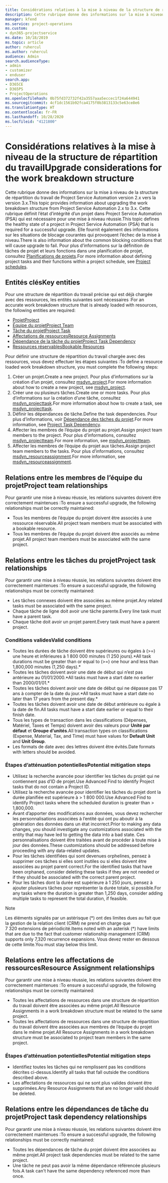 ```yaml
---
title: Considérations relatives à la mise à niveau de la structure de répartition du travail
description: Cette rubrique donne des informations sur la mise à niveau de la structure de répartition du travail de Project Service Automation version 2.x vers la version 3.x.
manager: kfend
ms.service: project-operations
ms.custom:
- dyn365-projectservice
ms.date: 10/18/2019
ms.topic: article
author: ruhercul
ms.author: ruhercul
audience: Admin
search.audienceType:
- admin
- customizer
- enduser
search.app:
- D365CE
- D365PS
- ProjectOperations
ms.openlocfilehash: 0b75fd372732f42a3557aaa5eccec1f24a644941
ms.sourcegitcommit: 4cf1dc1561b92fca4175f0b3813133c5e63ce8e6
ms.translationtype: HT
ms.contentlocale: fr-FR
ms.lasthandoff: 10/28/2020
ms.locfileid: "4121800"
---
```

# <a name="upgrade-considerations-for-the-work-breakdown-structure"></a><span data-ttu-id="ad74f-103">Considérations relatives à la mise à niveau de la structure de répartition du travail</span><span class="sxs-lookup"><span data-stu-id="ad74f-103">Upgrade considerations for the work breakdown structure</span></span>
<span data-ttu-id="ad74f-104">Cette rubrique donne des informations sur la mise à niveau de la structure de répartition du travail de Project Service Automation version 2.x vers la version 3.x.</span><span class="sxs-lookup"><span data-stu-id="ad74f-104">This topic provides information about upgrading the work breakdown structure from Project Service Automation 2.x to 3.x.</span></span> <span data-ttu-id="ad74f-105">Cette rubrique définit l’état d’intégrité d’un projet dans Project Service Automation (PSA) qui est nécessaire pour une mise à niveau réussie.</span><span class="sxs-lookup"><span data-stu-id="ad74f-105">This topic defines the healthy state of a project in Project Service Automation (PSA) that is required for a successful upgrade.</span></span> <span data-ttu-id="ad74f-106">Elle fournit également des informations sur les situations de blocage courantes qui provoquent l’échec de la mise à niveau.</span><span class="sxs-lookup"><span data-stu-id="ad74f-106">There is also information about the common blocking conditions that will cause upgrade to fail.</span></span> <span data-ttu-id="ad74f-107">Pour plus d’informations sur la définition de tâches de projet et leurs fonctions dans une planification de projet, consultez [Planifications de projets](project-creating.md).</span><span class="sxs-lookup"><span data-stu-id="ad74f-107">For more information about defining project tasks and their functions within a project schedule, see [Project schedules](project-creating.md).</span></span>

## <a name="key-entities"></a><span data-ttu-id="ad74f-108">Entités clés</span><span class="sxs-lookup"><span data-stu-id="ad74f-108">Key entities</span></span>
<span data-ttu-id="ad74f-109">Pour une structure de répartition du travail précise qui est déjà chargée avec des ressources, les entités suivantes sont nécessaires :</span><span class="sxs-lookup"><span data-stu-id="ad74f-109">For an accurate work breakdown structure that is already loaded with resources, the following entities are required:</span></span>

- [<span data-ttu-id="ad74f-110">Projet</span><span class="sxs-lookup"><span data-stu-id="ad74f-110">Project</span></span>](https://docs.microsoft.com/dynamics365/customerengagement/on-premises/developer/entities/msdyn_project)
- [<span data-ttu-id="ad74f-111">Équipe du projet</span><span class="sxs-lookup"><span data-stu-id="ad74f-111">Project Team</span></span>](https://docs.microsoft.com/dynamics365/customerengagement/on-premises/developer/entities/msdyn_projectteam)
- [<span data-ttu-id="ad74f-112">Tâche du projet</span><span class="sxs-lookup"><span data-stu-id="ad74f-112">Project Task</span></span>](https://docs.microsoft.com/dynamics365/customerengagement/on-premises/developer/entities/msdyn_projecttask)
- [<span data-ttu-id="ad74f-113">Affectations de ressources</span><span class="sxs-lookup"><span data-stu-id="ad74f-113">Resource Assignments</span></span>](https://docs.microsoft.com/dynamics365/customerengagement/on-premises/developer/entities/msdyn_resourceassignment)
- [<span data-ttu-id="ad74f-114">Dépendance de la tâche du projet</span><span class="sxs-lookup"><span data-stu-id="ad74f-114">Project Task Dependency</span></span>](https://docs.microsoft.com/dynamics365/customerengagement/on-premises/developer/entities/msdyn_projecttaskdependency)
- [<span data-ttu-id="ad74f-115">Ressources réservables</span><span class="sxs-lookup"><span data-stu-id="ad74f-115">Bookable Resources</span></span>](https://docs.microsoft.com/dynamics365/customerengagement/on-premises/developer/entities/bookableresource)

<span data-ttu-id="ad74f-116">Pour définir une structure de répartition du travail chargée avec des ressources, vous devez effectuer les étapes suivantes :</span><span class="sxs-lookup"><span data-stu-id="ad74f-116">To define a resource loaded work breakdown structure, you must complete the following steps:</span></span>

1. <span data-ttu-id="ad74f-117">Créer un projet.</span><span class="sxs-lookup"><span data-stu-id="ad74f-117">Create a new project.</span></span> <span data-ttu-id="ad74f-118">Pour plus d’informations sur la création d’un projet, consultez [msdyn_project](https://docs.microsoft.com/dynamics365/customerengagement/on-premises/developer/entities/msdyn_project).</span><span class="sxs-lookup"><span data-stu-id="ad74f-118">For more information about how to create a new project, see [msdyn_project](https://docs.microsoft.com/dynamics365/customerengagement/on-premises/developer/entities/msdyn_project).</span></span>
2. <span data-ttu-id="ad74f-119">Créer une ou plusieurs tâches.</span><span class="sxs-lookup"><span data-stu-id="ad74f-119">Create one or more tasks.</span></span> <span data-ttu-id="ad74f-120">Pour plus d’informations sur la création d’une tâche, consultez [msdyn_projecttask](https://docs.microsoft.com/dynamics365/customerengagement/on-premises/developer/entities/msdyn_projecttask).</span><span class="sxs-lookup"><span data-stu-id="ad74f-120">For more information about how to create a task, see [msdyn_projecttask](https://docs.microsoft.com/dynamics365/customerengagement/on-premises/developer/entities/msdyn_projecttask).</span></span>
3. <span data-ttu-id="ad74f-121">Définir les dépendances de tâche.</span><span class="sxs-lookup"><span data-stu-id="ad74f-121">Define the task dependencies.</span></span> <span data-ttu-id="ad74f-122">Pour plus d’informations, voir [Dépendance des tâches du projet](https://docs.microsoft.com/dynamics365/customerengagement/on-premises/developer/entities/msdyn_projecttaskdependency).</span><span class="sxs-lookup"><span data-stu-id="ad74f-122">For more information, see [Project Task Dependency](https://docs.microsoft.com/dynamics365/customerengagement/on-premises/developer/entities/msdyn_projecttaskdependency).</span></span>
4. <span data-ttu-id="ad74f-123">Affecter les membres de l’équipe du projet au projet.</span><span class="sxs-lookup"><span data-stu-id="ad74f-123">Assign project team members to the project.</span></span> <span data-ttu-id="ad74f-124">Pour plus d’informations, consultez [msdyn_projectteam](https://docs.microsoft.com/dynamics365/customerengagement/on-premises/developer/entities/msdyn_projectteam).</span><span class="sxs-lookup"><span data-stu-id="ad74f-124">For more information, see [msdyn_projectteam](https://docs.microsoft.com/dynamics365/customerengagement/on-premises/developer/entities/msdyn_projectteam).</span></span>
5. <span data-ttu-id="ad74f-125">Affecter les membres de l’équipe du projet aux tâches.</span><span class="sxs-lookup"><span data-stu-id="ad74f-125">Assign project team members to the tasks.</span></span> <span data-ttu-id="ad74f-126">Pour plus d’informations, consultez [msdyn_resourceassignment](https://docs.microsoft.com/dynamics365/customerengagement/on-premises/developer/entities/msdyn_resourceassignment).</span><span class="sxs-lookup"><span data-stu-id="ad74f-126">For more information, see [msdyn_resourceassignment](https://docs.microsoft.com/dynamics365/customerengagement/on-premises/developer/entities/msdyn_resourceassignment).</span></span>

## <a name="project-team-relationships"></a><span data-ttu-id="ad74f-127">Relations entre les membres de l’équipe du projet</span><span class="sxs-lookup"><span data-stu-id="ad74f-127">Project team relationships</span></span>

<span data-ttu-id="ad74f-128">Pour garantir une mise à niveau réussie, les relations suivantes doivent être correctement maintenues :</span><span class="sxs-lookup"><span data-stu-id="ad74f-128">To ensure a successful upgrade, the following relationships must be correctly maintained:</span></span>
- <span data-ttu-id="ad74f-129">Tous les membres de l’équipe du projet doivent être associés à une ressource réservable.</span><span class="sxs-lookup"><span data-stu-id="ad74f-129">All project team members must be associated with a bookable resource.</span></span>
- <span data-ttu-id="ad74f-130">Tous les membres de l’équipe du projet doivent être associés au même projet.</span><span class="sxs-lookup"><span data-stu-id="ad74f-130">All project team members must be associated with the same project.</span></span> 

## <a name="project-task-relationships"></a><span data-ttu-id="ad74f-131">Relations entre les tâches du projet</span><span class="sxs-lookup"><span data-stu-id="ad74f-131">Project task relationships</span></span>
<span data-ttu-id="ad74f-132">Pour garantir une mise à niveau réussie, les relations suivantes doivent être correctement maintenues :</span><span class="sxs-lookup"><span data-stu-id="ad74f-132">To ensure a successful upgrade, the following relationships must be correctly maintained:</span></span>

- <span data-ttu-id="ad74f-133">Les tâches connexes doivent être associées au même projet.</span><span class="sxs-lookup"><span data-stu-id="ad74f-133">Any related tasks must be associated with the same project.</span></span>
- <span data-ttu-id="ad74f-134">Chaque tâche de ligne doit avoir une tâche parente.</span><span class="sxs-lookup"><span data-stu-id="ad74f-134">Every line task must have a parent task.</span></span>
- <span data-ttu-id="ad74f-135">Chaque tâche doit avoir un projet parent.</span><span class="sxs-lookup"><span data-stu-id="ad74f-135">Every task must have a parent project.</span></span>

### <a name="valid-conditions"></a><span data-ttu-id="ad74f-136">Conditions valides</span><span class="sxs-lookup"><span data-stu-id="ad74f-136">Valid conditions</span></span>

- <span data-ttu-id="ad74f-137">Toutes les durées de tâche doivent être supérieures ou égales à (>=) une heure et inférieures à 1 800 000 minutes (1 250 jours).\*</span><span class="sxs-lookup"><span data-stu-id="ad74f-137">All task durations must be greater than or equal to (>=) one hour and less than 1,800,000 minutes (1,250 days).\*</span></span>
- <span data-ttu-id="ad74f-138">Toutes les tâches doivent avoir une date de début qui n’est pas antérieure au 01/01/2000.\*</span><span class="sxs-lookup"><span data-stu-id="ad74f-138">All tasks must have a start date no earlier than 2000/01/01.\*</span></span>
- <span data-ttu-id="ad74f-139">Toutes les tâches doivent avoir une date de début qui ne dépasse pas 17 ans à compter de la date du jour.\*</span><span class="sxs-lookup"><span data-stu-id="ad74f-139">All tasks must have a start date no later than 17 years from the present day.\*</span></span>
- <span data-ttu-id="ad74f-140">Toutes les tâches doivent avoir une date de début antérieure ou égale à la date de fin.</span><span class="sxs-lookup"><span data-stu-id="ad74f-140">All tasks must have a start date earlier or equal to their finish date.</span></span>
- <span data-ttu-id="ad74f-141">Tous les types de transaction dans les classifications (Dépenses, Matériel, Taxes et Temps) doivent avoir des valeurs pour **Unité par défaut** et **Groupe d’unités**.</span><span class="sxs-lookup"><span data-stu-id="ad74f-141">All transaction types on classifications (Expense, Material, Tax, and Time) must have values for **Default Unit** and **Unit Group**.</span></span>
- <span data-ttu-id="ad74f-142">Les formats de date avec des lettres doivent être évités.</span><span class="sxs-lookup"><span data-stu-id="ad74f-142">Date formats with letters should be avoided.</span></span>

### <a name="potential-mitigation-steps"></a><span data-ttu-id="ad74f-143">Étapes d’atténuation potentielles</span><span class="sxs-lookup"><span data-stu-id="ad74f-143">Potential mitigation steps</span></span>
- <span data-ttu-id="ad74f-144">Utilisez la recherche avancée pour identifier les tâches du projet qui ne contiennent pas d’ID de projet.</span><span class="sxs-lookup"><span data-stu-id="ad74f-144">Use Advanced Find to identify Project tasks that do not contain a Project ID.</span></span>
- <span data-ttu-id="ad74f-145">Utilisez la recherche avancée pour identifier les tâches du projet dont la durée planifiée est supérieure à > 1 800 000.</span><span class="sxs-lookup"><span data-stu-id="ad74f-145">Use Advanced Find to identify Project tasks where the scheduled duration is greater than > 1,800,000.</span></span>
- <span data-ttu-id="ad74f-146">Avant d’apporter des modifications aux données, vous devez rechercher les personnalisations associées à l’entité qui ont pu aboutir à la génération des données dans un état incorrect.</span><span class="sxs-lookup"><span data-stu-id="ad74f-146">Prior to making any data changes, you should investigate any customizations associated with the entity that may have led to getting the data into a bad state.</span></span> <span data-ttu-id="ad74f-147">Ces personnalisations doivent être traitées avant de procéder à toute mise à jour des données.</span><span class="sxs-lookup"><span data-stu-id="ad74f-147">These customizations should be addressed before proceeding with any data-related updates.</span></span>
- <span data-ttu-id="ad74f-148">Pour les tâches identifiées qui sont devenues orphelines, pensez à supprimer ces tâches si elles sont inutiles ou si elles doivent être associées au projet parent correct.</span><span class="sxs-lookup"><span data-stu-id="ad74f-148">For the identified tasks that have been orphaned, consider deleting these tasks if they are not needed or if they should be associated with the correct parent project.</span></span>
- <span data-ttu-id="ad74f-149">Pour les tâches dont la durée est supérieure à 1 250 jours, pensez à ajouter plusieurs tâches pour représenter la durée totale, si possible.</span><span class="sxs-lookup"><span data-stu-id="ad74f-149">For any tasks where the duration is greater than 1,250 days, consider adding multiple tasks to represent the total duration, if feasible.</span></span>

> [!NOTE]
> <span data-ttu-id="ad74f-150">Les éléments signalés par un astérisque (\*) ont des limites dues au fait que la gestion de la relation client (CRM) ne prend en charge que 7 320 extensions de périodicité.</span><span class="sxs-lookup"><span data-stu-id="ad74f-150">Items noted with an asterisk (\*) have limits that are due to the fact that customer relationship management (CRM) supports only 7,320 recurrence expansions.</span></span> <span data-ttu-id="ad74f-151">Vous devez rester en dessous de cette limite.</span><span class="sxs-lookup"><span data-stu-id="ad74f-151">You must stay below this limit.</span></span>

## <a name="resource-assignment-relationships"></a><span data-ttu-id="ad74f-152">Relations entre les affectations de ressources</span><span class="sxs-lookup"><span data-stu-id="ad74f-152">Resource Assignment relationships</span></span>
<span data-ttu-id="ad74f-153">Pour garantir une mise à niveau réussie, les relations suivantes doivent être correctement maintenues :</span><span class="sxs-lookup"><span data-stu-id="ad74f-153">To ensure a successful upgrade, the following relationships must be correctly maintained:</span></span>

- <span data-ttu-id="ad74f-154">Toutes les affectations de ressources dans une structure de répartition du travail doivent être associées au même projet.</span><span class="sxs-lookup"><span data-stu-id="ad74f-154">All Resource Assignments in a work breakdown structure must be related to the same project.</span></span>
- <span data-ttu-id="ad74f-155">Toutes les affectations de ressources dans une structure de répartition du travail doivent être associées aux membres de l’équipe du projet dans le même projet.</span><span class="sxs-lookup"><span data-stu-id="ad74f-155">All Resource Assignments in a work breakdown structure must be associated to project team members in the same project.</span></span>

### <a name="potential-mitigation-steps"></a><span data-ttu-id="ad74f-156">Étapes d’atténuation potentielles</span><span class="sxs-lookup"><span data-stu-id="ad74f-156">Potential mitigation steps</span></span>
- <span data-ttu-id="ad74f-157">Identifiez toutes les tâches qui ne remplissent pas les conditions décrites ci-dessus.</span><span class="sxs-lookup"><span data-stu-id="ad74f-157">Identify all tasks that fall outside the conditions described above.</span></span>  
- <span data-ttu-id="ad74f-158">Les affectations de ressources qui ne sont plus valides doivent être supprimées.</span><span class="sxs-lookup"><span data-stu-id="ad74f-158">Any Resource Assignments that are no longer valid should be deleted.</span></span>

## <a name="project-task-dependency-relationships"></a><span data-ttu-id="ad74f-159">Relations entre les dépendances de tâche du projet</span><span class="sxs-lookup"><span data-stu-id="ad74f-159">Project task dependency relationships</span></span>
<span data-ttu-id="ad74f-160">Pour garantir une mise à niveau réussie, les relations suivantes doivent être correctement maintenues :</span><span class="sxs-lookup"><span data-stu-id="ad74f-160">To ensure a successful upgrade, the following relationships must be correctly maintained:</span></span>

- <span data-ttu-id="ad74f-161">Toutes les dépendances de tâche du projet doivent être associées au même projet.</span><span class="sxs-lookup"><span data-stu-id="ad74f-161">All project task dependencies must be related to the same project.</span></span>
- <span data-ttu-id="ad74f-162">Une tâche ne peut pas avoir la même dépendance référencée plusieurs fois.</span><span class="sxs-lookup"><span data-stu-id="ad74f-162">A task can't have the same dependency referenced more than once.</span></span>
